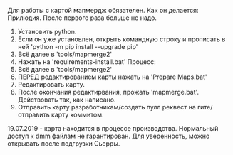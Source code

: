 Для работы с картой мапмердж обязателен. Как он делается:
Прилюдия. После первого раза больше не надо.
1) Установить python.
2) Если он уже установлен, открыть командную строку и прописать в ней 'python -m pip install --upgrade pip'
3) Всё далее в 'tools/mapmerge2'
4) Нажать на 'requirements-install.bat'
Процесс:
0) Всё далее в 'tools/mapmerge2'
1) ПЕРЕД редактированием карты нажать на 'Prepare Maps.bat'
2) Редактировать карту.
3) После окончания редактирвания, прожать 'mapmerge.bat'. Действовать так, как написано.
4) Отправить карту разработчикам/создать пулл реквест на гите/отправить карту коммитом.

19.07.2019 - карта находится в процессе производства. Нормальный доступ к dmm файлам не гарантирован. Для уверенность, можно открывать после подгрузки Сьерры.